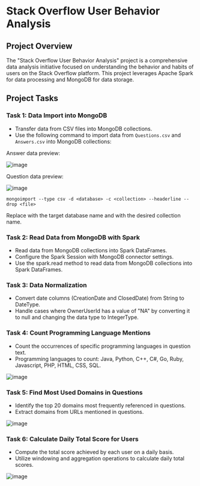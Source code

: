 # Stack Overflow User Behavior Analysis

## Project Overview

The "Stack Overflow User Behavior Analysis" project is a comprehensive data analysis initiative focused on understanding the behavior and habits of users on the Stack Overflow platform. This project leverages Apache Spark for data processing and MongoDB for data storage.

## Project Tasks

### Task 1: Data Import into MongoDB

- Transfer data from CSV files into MongoDB collections.
- Use the following command to import data from `Questions.csv` and `Answers.csv` into MongoDB collections:

Answer data preview:

![image](https://github.com/huy1741/stackoverflow-spark/assets/64857328/694336f6-6891-42ca-bd0a-6379e880f8e7)



Question data preview:

![image](https://github.com/huy1741/stackoverflow-spark/assets/64857328/a8ce3696-ce2b-4399-8d4c-7f271d41bb8a)


```shell
mongoimport --type csv -d <database> -c <collection> --headerline --drop <file>
```
Replace <database> with the target database name and <collection> with the desired collection name.

### Task 2: Read Data from MongoDB with Spark

- Read data from MongoDB collections into Spark DataFrames.
- Configure the Spark Session with MongoDB connector settings.
- Use the spark.read method to read data from MongoDB collections into Spark DataFrames.

### Task 3: Data Normalization
- Convert date columns (CreationDate and ClosedDate) from String to DateType.
- Handle cases where OwnerUserId has a value of "NA" by converting it to null and changing the data type to IntegerType.

### Task 4: Count Programming Language Mentions
- Count the occurrences of specific programming languages in question text.
- Programming languages to count: Java, Python, C++, C#, Go, Ruby, Javascript, PHP, HTML, CSS, SQL.

![image](https://github.com/huy1741/stackoverflow-spark/assets/64857328/e934d6e0-47ef-4c72-9126-6b39716fc491)

### Task 5: Find Most Used Domains in Questions
- Identify the top 20 domains most frequently referenced in questions.
- Extract domains from URLs mentioned in questions.

![image](https://github.com/huy1741/stackoverflow-spark/assets/64857328/12383c2c-9a4f-4a8c-85d0-03857598ff30)

### Task 6: Calculate Daily Total Score for Users
- Compute the total score achieved by each user on a daily basis.
- Utilize windowing and aggregation operations to calculate daily total scores.

![image](https://github.com/huy1741/stackoverflow-spark/assets/64857328/5f4dde23-5100-4b46-bea1-422cae91bd57)



